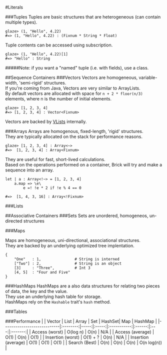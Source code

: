 #Literals

###Tuples
Tuples are basic structures that are heterogeneous (can contain multiple types).
```glaze
glaze> (1, "Hello", 4.22)
#=> (1, "Hello", 4.22) : (Fixnum * String * Float)
```
Tuple contents can be accessed using subscription.
```glaze
glaze> (1, "Hello", 4.22)[1]
#=> "Hello" : String
```

#####Note: if you want a "named" tuple (i.e. with fields), use a class.

##Sequence Containers
###Vectors
Vectors are homogeneous, variable-width, 'semi-rigid' structures.  
If you're coming from Java, Vectors are very similar to ArrayLists.  
By default vectors are allocated with space for `n + 2 * floor(n/3)` elements, where n is the number of initial elements.
```glaze
glaze> [1, 2, 3, 4]
#=> [1, 2, 3, 4] : Vector<Fixnum>
```
Vectors are backed by [VLists](http://en.wikipedia.org/wiki/VList) internally.

###Arrays
Arrays are homogenous, fixed-length, 'rigid' structures.  
They are typically allocated on the stack for performance reasons.
```glaze
glaze> [1, 2, 3, 4] : Array<~>
#=>  [1, 2, 3, 4] : Array<Fixnum>
```
They are useful for fast, short-lived calculations.  
Based on the operations performed on a container, Brick will try and make a sequence into an array.
```brick
let | a : Array<!~> = [1, 2, 3, 4]
    a.map => \e\
	    e =! !e * 2 if !e % 4 == 0

#=>  [1, 4, 3, 16] : Array<!Fixnum>
```
###Lists

##Associative Containers
###Sets
Sets are unordered, homogeneos, un-directed structures 

###Maps

Maps are homogeneous, uni-directional, associational structures.  
They are backed by an underlying optimized tree implentation.

```
{
	"One"   : 1,               # String is interned
	["Two"] : 2,               # String is an object
	[3]     : "Three",         # Int 3
	[4, 5]  : "Four and Five"
}
```


###HashMaps
HashMaps are a also data structures for relating two pieces of data, the key and the value.  
They use an underlying hash table for storage.  
HashMaps rely on the `Hashable` trait's `hash` method.

###Tables


###Performance
|                            | Vector   | List | Array |     Set     | HashSet| Map | HashMap | 
|----------------------------|:--------:|-----:|:-----:|:-----------:|:------:|:---:|:-------:|
| Access (worst)             | O(log n) | O(n) | N/A   |
| Access (average)           | O(1)     | O(n) | O(1)  | 
| Insertion (worst)          | O(1) + ? | O(n) | N/A   | 
| Insertion (average)        | O(1)     | O(1) | O(1)  |
| Search (Best)              | O(n)     | O(n) | O(n)  | O(n log(n)) | 
